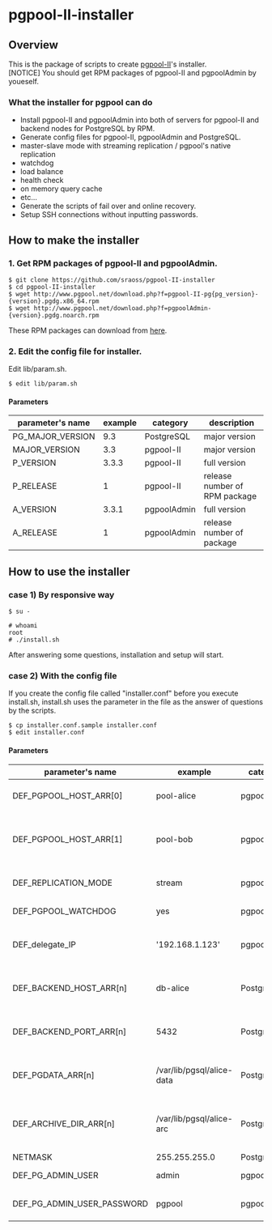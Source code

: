 pgpool-II-installer
===================

Overview
--------

This is the package of scripts to create [pgpool-II](http://www.pgpool.net)'s installer.  
[NOTICE] You should get RPM packages of pgpool-II and pgpoolAdmin by youeself.

### What the installer for pgpool can do
* Install pgpool-II and pgpoolAdmin into both of servers for pgpool-II and backend nodes for PostgreSQL by RPM.
* Generate config files for pgpool-II, pgpoolAdmin and PostgreSQL.
 * master-slave mode with streaming replication / pgpool's native replication
 * watchdog
 * load balance
 * health check
 * on memory query cache
 * etc...
* Generate the scripts of fail over and online recovery.
* Setup SSH connections without inputting passwords.


How to make the installer
--------------------------

### 1. Get RPM packages of pgpool-II and pgpoolAdmin.

    $ git clone https://github.com/sraoss/pgpool-II-installer  
    $ cd pgpool-II-installer
    $ wget http://www.pgpool.net/download.php?f=pgpool-II-pg{pg_version}-{version}.pgdg.x86_64.rpm
    $ wget http://www.pgpool.net/download.php?f=pgpoolAdmin-{version}.pgdg.noarch.rpm

These RPM packages can download from [here](http://pgpool.net/mediawiki/index.php/Downloads).

### 2. Edit the config file for installer.

Edit lib/param.sh.

    $ edit lib/param.sh

#### Parameters

| parameter's name | example |  category   | description                     |
|------------------|---------|-------------|---------------------------------|
| PG_MAJOR_VERSION | 9.3     | PostgreSQL  | major version                   |
| MAJOR_VERSION    | 3.3     | pgpool-II   | major version                   |
| P_VERSION        | 3.3.3   | pgpool-II   | full version                    |
| P_RELEASE        | 1       | pgpool-II   | release number of RPM package   |
| A_VERSION        | 3.3.1   | pgpoolAdmin | full version                    |
| A_RELEASE        | 1       | pgpoolAdmin | release number of package       |

How to use the installer
------------------------

### case 1) By responsive way

    $ su -

    # whoami
    root
    # ./install.sh

After answering some questions, installation and setup will start.

### case 2) With the config file

If you create the config file called "installer.conf" before you execute install.sh, install.sh uses the parameter in the file as the answer of questions by the scripts.

    $ cp installer.conf.sample installer.conf
    $ edit installer.conf

#### Parameters

| parameter's name           | example                   | category    | description                                         |
|----------------------------|---------------------------|-------------|-----------------------------------------------------|
| DEF_PGPOOL_HOST_ARR[0]     | pool-alice                | pgpool-II   | hostname of 1st pgpool server                       |
| DEF_PGPOOL_HOST_ARR[1]     | pool-bob                  | pgpool-II   | hostname of 2nd pgpool server (only using watchdog) |
| DEF_REPLICATION_MODE       | stream                    | pgpool-II   | pgpool's replication mode                           |
| DEF_PGPOOL_WATCHDOG        | yes                       | pgpool-II   | use watchdog or not                                 |
| DEF_delegate_IP            | '192.168.1.123'           | pgpool-II   | virtual IP address (only using watchdog)            |
| DEF_BACKEND_HOST_ARR[n]    | db-alice                  | PostgreSQL  | hostname of nth PostgrteSQL server                  |
| DEF_BACKEND_PORT_ARR[n]    | 5432                      | PostgreSQL  | port number of nth PostgrteSQL server               |
| DEF_PGDATA_ARR[n]          | /var/lib/pgsql/alice-data | PostgreSQL  | data directory of nth PostgrteSQL server            |
| DEF_ARCHIVE_DIR_ARR[n]     | /var/lib/pgsql/alice-arc  | PostgreSQL  | archive directory of nth PostgrteSQL server         |
| NETMASK                    | 255.255.255.0             | PostgreSQL  | netmask                                             |
| DEF_PG_ADMIN_USER          | admin                     | pgpoolAdmin | user for pgpoolAdmin                                |
| DEF_PG_ADMIN_USER_PASSWORD | pgpool                    | pgpoolAdmin | password for pgpoolAdmin's user                     |
